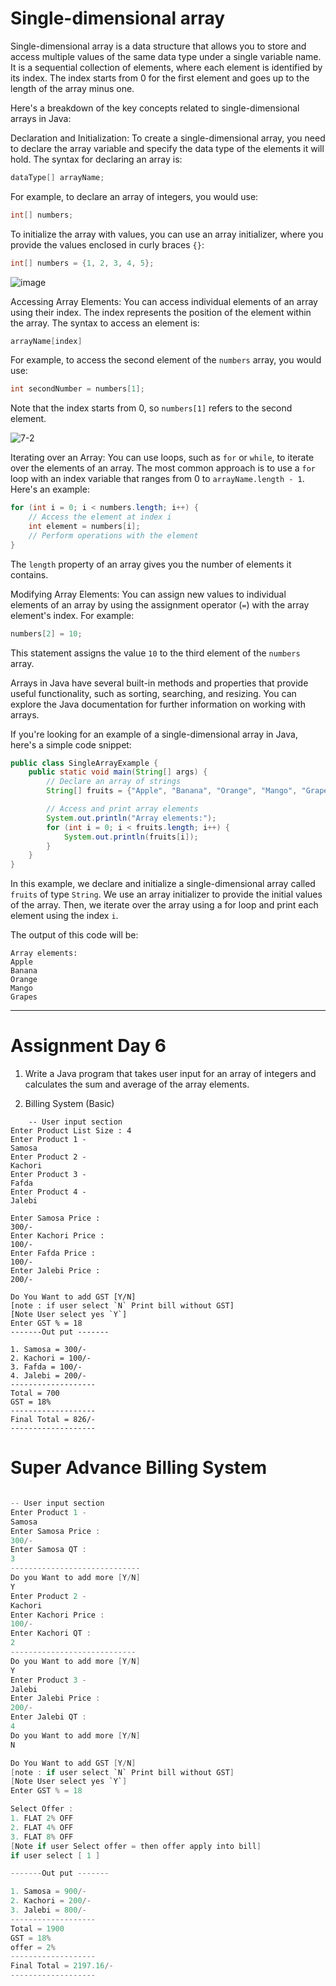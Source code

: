 # Single-dimensional array

Single-dimensional array is a data structure that allows you to store and access multiple values of the same data type under a single variable name. It is a sequential collection of elements, where each element is identified by its index. The index starts from 0 for the first element and goes up to the length of the array minus one.

Here's a breakdown of the key concepts related to single-dimensional arrays in Java:

Declaration and Initialization:
To create a single-dimensional array, you need to declare the array variable and specify the data type of the elements it will hold. The syntax for declaring an array is:

```java
dataType[] arrayName;
```

For example, to declare an array of integers, you would use:

```java
int[] numbers;
```

To initialize the array with values, you can use an array initializer, where you provide the values enclosed in curly braces `{}`:

```java
int[] numbers = {1, 2, 3, 4, 5};
```

![image](https://github.com/Pankaj-Str/Learn-JAVA-SE/assets/36913690/537b105a-bb11-461c-a238-91b248bb5759)

Accessing Array Elements:
You can access individual elements of an array using their index. The index represents the position of the element within the array. The syntax to access an element is:

```java
arrayName[index]
```

For example, to access the second element of the `numbers` array, you would use:

```java
int secondNumber = numbers[1];
```

Note that the index starts from 0, so `numbers[1]` refers to the second element.

![7-2](https://github.com/Pankaj-Str/Learn-JAVA-SE/assets/36913690/ae8ab021-9d8a-46f8-84c5-ad21f25c7e38)

Iterating over an Array:
You can use loops, such as `for` or `while`, to iterate over the elements of an array. The most common approach is to use a `for` loop with an index variable that ranges from 0 to `arrayName.length - 1`. Here's an example:

```java
for (int i = 0; i < numbers.length; i++) {
    // Access the element at index i
    int element = numbers[i];
    // Perform operations with the element
}
```

The `length` property of an array gives you the number of elements it contains.

Modifying Array Elements:
You can assign new values to individual elements of an array by using the assignment operator (`=`) with the array element's index. For example:

```java
numbers[2] = 10;
```

This statement assigns the value `10` to the third element of the `numbers` array.

Arrays in Java have several built-in methods and properties that provide useful functionality, such as sorting, searching, and resizing. You can explore the Java documentation for further information on working with arrays.


If you're looking for an example of a single-dimensional array in Java, here's a simple code snippet:

```java
public class SingleArrayExample {
    public static void main(String[] args) {
        // Declare an array of strings
        String[] fruits = {"Apple", "Banana", "Orange", "Mango", "Grapes"};

        // Access and print array elements
        System.out.println("Array elements:");
        for (int i = 0; i < fruits.length; i++) {
            System.out.println(fruits[i]);
        }
    }
}
```

In this example, we declare and initialize a single-dimensional array called `fruits` of type `String`. We use an array initializer to provide the initial values of the array. Then, we iterate over the array using a for loop and print each element using the index `i`.

The output of this code will be:

```
Array elements:
Apple
Banana
Orange
Mango
Grapes
```







----------------------------------------------------------------
# Assignment Day 6 
1. Write a Java program that takes user input for an array of integers and calculates the sum and average of the array elements.

2. Billing System (Basic)

```
    -- User input section
Enter Product List Size : 4
Enter Product 1 -
Samosa
Enter Product 2 -
Kachori
Enter Product 3 -
Fafda
Enter Product 4 -
Jalebi

Enter Samosa Price :
300/-
Enter Kachori Price :
100/-
Enter Fafda Price :
100/-
Enter Jalebi Price :
200/-

Do You Want to add GST [Y/N]
[note : if user select `N` Print bill without GST]
[Note User select yes `Y`]
Enter GST % = 18
-------Out put -------

1. Samosa = 300/-
2. Kachori = 100/-
3. Fafda = 100/-
4. Jalebi = 200/-
-------------------
Total = 700
GST = 18%
-------------------
Final Total = 826/-
-------------------
```


# Super Advance Billing System

```java

-- User input section
Enter Product 1 -
Samosa
Enter Samosa Price :
300/-
Enter Samosa QT :
3
-----------------------------
Do you Want to add more [Y/N]
Y
Enter Product 2 -
Kachori
Enter Kachori Price :
100/-
Enter Kachori QT :
2
----------------------------
Do you Want to add more [Y/N]
Y
Enter Product 3 -
Jalebi
Enter Jalebi Price :
200/-
Enter Jalebi QT :
4
Do you Want to add more [Y/N]
N

Do You Want to add GST [Y/N]
[note : if user select `N` Print bill without GST]
[Note User select yes `Y`]
Enter GST % = 18

Select Offer :
1. FLAT 2% OFF
2. FLAT 4% OFF
3. FLAT 8% OFF
[Note if user Select offer = then offer apply into bill] 
if user select [ 1 ]

-------Out put -------

1. Samosa = 900/-
2. Kachori = 200/-
3. Jalebi = 800/-
-------------------
Total = 1900
GST = 18%
offer = 2%
-------------------
Final Total = 2197.16/-
-------------------



```


